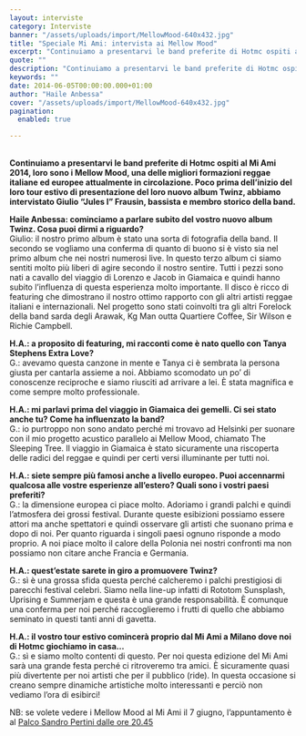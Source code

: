 ```yaml
---
layout: interviste
category: Interviste
banner: "/assets/uploads/import/MellowMood-640x432.jpg"
title: "Speciale Mi Ami: intervista ai Mellow Mood"
excerpt: "Continuiamo a presentarvi le band preferite di Hotmc ospiti al Mi Ami 2014, loro sono i Mellow Mood, una delle migliori formazioni reggae italiane ed europee attualmente in circolazione. Poco prima dell’inizio del loro tour estivo di presentazione del loro nuovo album Twinz, abbiamo intervistato Giulio “Jules I” Frausin, bassista e membro storico della band. …"
quote: ""
description: "Continuiamo a presentarvi le band preferite di Hotmc ospiti al Mi Ami 2014, loro sono i Mellow Mood, una delle migliori formazioni reggae italiane ed europee attualmente in circolazione. Poco prima dell’inizio del loro tour estivo di presentazione del loro nuovo album Twinz, abbiamo intervistato Giulio “Jules I” Frausin, bassista e membro storico della band. …"
keywords: ""
date: 2014-06-05T00:00:00.000+01:00
author: "Haile Anbessa"
cover: "/assets/uploads/import/MellowMood-640x432.jpg"
pagination:
  enabled: true

---
```


[](https://hotmc.com/wp-content/uploads/2014/06/MellowMood.jpg)  
**Continuiamo a presentarvi le band preferite di Hotmc ospiti al Mi Ami 2014, loro sono i Mellow Mood, una delle migliori formazioni reggae italiane ed europee attualmente in circolazione. Poco prima dell’inizio del loro tour estivo di presentazione del loro nuovo album Twinz, abbiamo intervistato Giulio “Jules I” Frausin, bassista e membro storico della band.** 

**Haile Anbessa: cominciamo a parlare subito del vostro nuovo album Twinz. Cosa puoi dirmi a riguardo?**  
Giulio: il nostro primo album è stato una sorta di fotografia della band. Il secondo se vogliamo una conferma di quanto di buono si è visto sia nel primo album che nei nostri numerosi live. In questo terzo album ci siamo sentiti molto più liberi di agire secondo il nostro sentire. Tutti i pezzi sono nati a cavallo del viaggio di Lorenzo e Jacob in Giamaica e quindi hanno subito l’influenza di questa esperienza molto importante. Il disco è ricco di featuring che dimostrano il nostro ottimo rapporto con gli altri artisti reggae italiani e internazionali. Nel progetto sono stati coinvolti tra gli altri Forelock della band sarda degli Arawak, Kg Man outta Quartiere Coffee, Sir Wilson e Richie Campbell.

**H.A.: a proposito di featuring, mi racconti come è nato quello con Tanya Stephens Extra Love?**  
G.: avevamo questa canzone in mente e Tanya ci è sembrata la persona giusta per cantarla assieme a noi. Abbiamo scomodato un po’ di conoscenze reciproche e siamo riusciti ad arrivare a lei. È stata magnifica e come sempre molto professionale.

**H.A.: mi parlavi prima del viaggio in Giamaica dei gemelli. Ci sei stato anche tu? Come ha influenzato la band?**  
G.: io purtroppo non sono andato perché mi trovavo ad Helsinki per suonare con il mio progetto acustico parallelo ai Mellow Mood, chiamato The Sleeping Tree. Il viaggio in Giamaica è stato sicuramente una riscoperta delle radici del reggae e quindi per certi versi illuminante per tutti noi.

**H.A.: siete sempre più famosi anche a livello europeo. Puoi accennarmi qualcosa alle vostre esperienze all’estero? Quali sono i vostri paesi preferiti?**  
G.: la dimensione europea ci piace molto. Adoriamo i grandi palchi e quindi l’atmosfera dei grossi festival. Durante queste esibizioni possiamo essere attori ma anche spettatori e quindi osservare gli artisti che suonano prima e dopo di noi. Per quanto riguarda i singoli paesi ognuno risponde a modo proprio. A noi piace molto il calore della Polonia nei nostri confronti ma non possiamo non citare anche Francia e Germania.

**H.A.: quest’estate sarete in giro a promuovere Twinz?**  
G.: sì è una grossa sfida questa perché calcheremo i palchi prestigiosi di parecchi festival celebri. Siamo nella line-up infatti di Rototom Sunsplash, Uprising e Summerjam e questa è una grande responsabilità. È comunque una conferma per noi perché raccoglieremo i frutti di quello che abbiamo seminato in questi tanti anni di gavetta.

**H.A.: il vostro tour estivo comincerà proprio dal Mi Ami a Milano dove noi di Hotmc giochiamo in casa…**  
G.: sì e siamo molto contenti di questo. Per noi questa edizione del Mi Ami sarà una grande festa perché ci ritroveremo tra amici. È sicuramente quasi più divertente per noi artisti che per il pubblico (ride). In questa occasione si creano sempre dinamiche artistiche molto interessanti e perciò non vediamo l’ora di esibirci!

NB: se volete vedere i Mellow Mood al Mi Ami il 7 giugno, l’appuntamento è al [Palco Sandro Pertini dalle ore 20.45](http://www.rockit.it/miami/2014/programma-sabato-7-giugno.php)